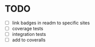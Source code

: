 # TODO

* [  ] link badges in readm to specific sites
* [  ] coverage tests
* [  ] integration tests
* [  ] add to coveralls